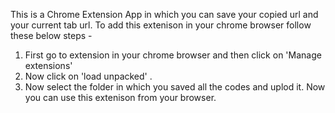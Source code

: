 This is a Chrome Extension App in which you can save your copied url and your current tab url.
To add this extenison in your chrome browser follow these below steps -
1. First go to extension in your chrome browser and then click on 'Manage extensions'
2. Now click on 'load unpacked' .
3. Now select the folder in which you saved all the codes and uplod it.
Now you can use this extenison from your browser.
